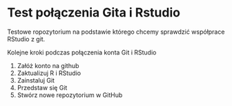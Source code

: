 # Test połączenia Gita i Rstudio

Testowe ropozytorium na podstawie którego chcemy sprawdzić współprace RStudio z git.

Kolejne kroki podczas połączenia konta Git i RStudio

1.  Załóż konto na github
2.  Zaktualizuj R i RStudio
3.  Zainstaluj Git
4.  Przedstaw się Git
5.  Stwórz nowe repozytorium w GitHub
